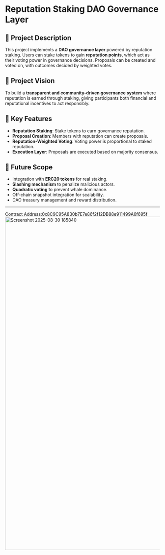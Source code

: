 # Reputation Staking DAO Governance Layer

## 📌 Project Description
This project implements a **DAO governance layer** powered by reputation staking. 
Users can stake tokens to gain **reputation points**, which act as their voting power in governance decisions. 
Proposals can be created and voted on, with outcomes decided by weighted votes.

## 🎯 Project Vision
To build a **transparent and community-driven governance system** where reputation is earned through staking, 
giving participants both financial and reputational incentives to act responsibly.

## 🚀 Key Features
- **Reputation Staking**: Stake tokens to earn governance reputation.
- **Proposal Creation**: Members with reputation can create proposals.
- **Reputation-Weighted Voting**: Voting power is proportional to staked reputation.
- **Execution Layer**: Proposals are executed based on majority consensus.

## 🔮 Future Scope
- Integration with **ERC20 tokens** for real staking.
- **Slashing mechanism** to penalize malicious actors.
- **Quadratic voting** to prevent whale dominance.
- Off-chain snapshot integration for scalability.
- DAO treasury management and reward distribution.

---
Contract Address:0x8C9C95A830b7E7e86f2f12DB88e911499A6f695f
<img width="1920" height="1080" alt="Screenshot 2025-08-30 185840" src="https://github.com/user-attachments/assets/914e5029-46f2-4e26-b44b-e4906e921180" />
